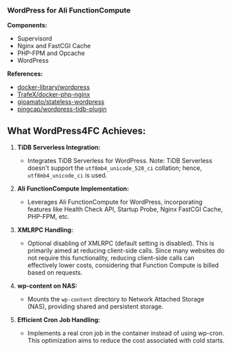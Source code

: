 ### WordPress for Ali FunctionCompute

**Components:**
- Supervisord
- Nginx and FastCGI Cache
- PHP-FPM and Opcache
- WordPress

**References:**
- [docker-library/wordpress](https://github.com/docker-library/wordpress/tree/ac65dab91d64f611e4fa89b5e92903e163d24572)
- [TrafeX/docker-php-nginx](https://github.com/TrafeX/docker-php-nginx/blob/master/README.md)
- [gioamato/stateless-wordpress](https://github.com/gioamato/stateless-wordpress/tree/master)
- [pingcap/wordpress-tidb-plugin](https://github.com/pingcap/wordpress-tidb-plugin)

## What WordPress4FC Achieves:

1. **TiDB Serverless Integration:**
   - Integrates TiDB Serverless for WordPress. Note: TiDB Serverless doesn't support the `utf8mb4_unicode_520_ci` collation; hence, `utf8mb4_unicode_ci` is used.

2. **Ali FunctionCompute Implementation:**
   - Leverages Ali FunctionCompute for WordPress, incorporating features like Health Check API, Startup Probe, Nginx FastCGI Cache, PHP-FPM, etc.

3. **XMLRPC Handling:**
   - Optional disabling of XMLRPC (default setting is disabled). This is primarily aimed at reducing client-side calls. Since many websites do not require this functionality, reducing client-side calls can effectively lower costs, considering that Function Compute is billed based on requests.

4. **wp-content on NAS:**
   - Mounts the `wp-content` directory to Network Attached Storage (NAS), providing shared and persistent storage.

5. **Efficient Cron Job Handling:**
   - Implements a real cron job in the container instead of using wp-cron. This optimization aims to reduce the cost associated with cold starts.


